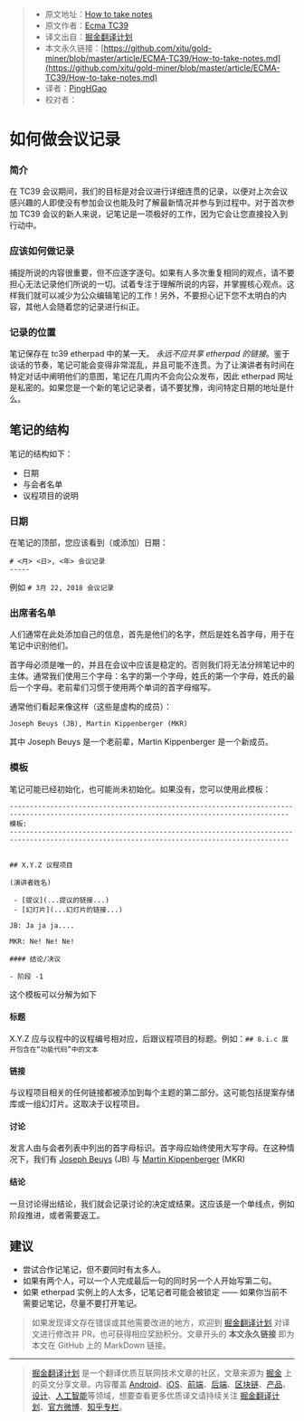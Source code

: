 > * 原文地址：[How to take notes](https://github.com/tc39/how-we-work/blob/master/how-to-take-notes.md)
> * 原文作者：[Ecma TC39](https://github.com/tc39/how-we-work)
> * 译文出自：[掘金翻译计划](https://github.com/xitu/gold-miner)
> * 本文永久链接：[https://github.com/xitu/gold-miner/blob/master/article/ECMA-TC39/How-to-take-notes.md](https://github.com/xitu/gold-miner/blob/master/article/ECMA-TC39/How-to-take-notes.md)
> * 译者：[PingHGao](https://github.com/PingHGao)
> * 校对者：

# 如何做会议记录

### 简介

在 TC39 会议期间，我们的目标是对会议进行详细连贯的记录，以便对上次会议感兴趣的人即使没有参加会议也能及时了解最新情况并参与到过程中。对于首次参加 TC39 会议的新人来说，记笔记是一项极好的工作，因为它会让您直接投入到行动中。

### 应该如何做记录

捕捉所说的内容很重要，但不应逐字逐句。如果有人多次重复相同的观点，请不要担心无法记录他们所说的一切。试着专注于理解所说的内容，并掌握核心观点。这样我们就可以减少为公众编辑笔记的工作！另外，不要担心记下您不太明白的内容，其他人会随着您的记录进行纠正。

### 记录的位置

笔记保存在 tc39 etherpad 中的某一天。 *永远不应共享 etherpad 的链接*。鉴于谈话的节奏，笔记可能会变得非常混乱，并且可能不连贯。为了让演讲者有时间在特定对话中阐明他们的意图，笔记在几周内不会向公众发布，因此 etherpad 网址是私密的。如果您是一个新的笔记记录者，请不要犹豫，询问特定日期的地址是什么。

## 笔记的结构

笔记的结构如下：
- 日期
- 与会者名单
- 议程项目的说明

### 日期

在笔记的顶部，您应该看到（或添加）日期：

```
# <月> <日>, <年> 会议记录
-----
```

例如 `# 3月 22, 2018 会议记录`

### 出席者名单


人们通常在此处添加自己的信息，首先是他们的名字，然后是姓名首字母，用于在笔记中识别他们。

首字母必须是唯一的，并且在会议中应该是稳定的。否则我们将无法分辨笔记中的主体。通常我们使用三个字母：名字的第一个字母，姓氏的第一个字母，姓氏的最后一个字母。老前辈们习惯于使用两个单词的首字母缩写。

通常他们看起来像这样（这些是虚构的成员）：

```
Joseph Beuys (JB), Martin Kippenberger (MKR)
```
其中 Joseph Beuys 是一个老前辈，Martin Kippenberger 是一个新成员。

### 模板

笔记可能已经初始化，也可能尚未初始化。如果没有，您可以使用此模板：


```
-------------------------------------------------------------------------------------------------------------------------------------------
模板:
-------------------------------------------------------------------------------------------------------------------------------------------
    
    
## X.Y.Z 议程项目
 
(演讲者姓名)
 
 - [提议](...提议的链接...)
 - [幻灯片](...幻灯片的链接...)
 
JB: Ja ja ja....
 
MKR: Ne! Ne! Ne!
 
#### 结论/决议
 
- 阶段 -1 
```

这个模板可以分解为如下

#### 标题

X.Y.Z 应与议程中的议程编号相对应，后跟议程项目的标题。例如：`## 8.i.c 展开包含在“功能代码”中的文本`

#### 链接

与议程项目相关的任何链接都被添加到每个主题的第二部分。这可能包括提案存储库或一组幻灯片。这取决于议程项目。

#### 讨论

发言人由与会者列表中列出的首字母标识。首字母应始终使用大写字母。在这种情况下，我们有 [Joseph Beuys](https://www.youtube.com/watch?v=py_uEHL-la4) (JB) 与 [Martin Kippenberger](https://www.youtube.com/watch?v=MJxktqTgRlM) (MKR)

#### 结论

一旦讨论得出结论，我们就会记录讨论的决定或结果。这应该是一个单线点，例如阶段推进，或者需要返工。

## 建议

- 尝试合作记笔记，但不要同时有太多人。
- 如果有两个人，可以一个人完成最后一句的同时另一个人开始写第二句。
- 如果 etherpad 实例上的人太多，记笔记者可能会被锁定 —— 如果你当前不需要记笔记，尽量不要打开笔记。

> 如果发现译文存在错误或其他需要改进的地方，欢迎到 [掘金翻译计划](https://github.com/xitu/gold-miner) 对译文进行修改并 PR，也可获得相应奖励积分。文章开头的 **本文永久链接** 即为本文在 GitHub 上的 MarkDown 链接。

---

> [掘金翻译计划](https://github.com/xitu/gold-miner) 是一个翻译优质互联网技术文章的社区，文章来源为 [掘金](https://juejin.im) 上的英文分享文章。内容覆盖 [Android](https://github.com/xitu/gold-miner#android)、[iOS](https://github.com/xitu/gold-miner#ios)、[前端](https://github.com/xitu/gold-miner#前端)、[后端](https://github.com/xitu/gold-miner#后端)、[区块链](https://github.com/xitu/gold-miner#区块链)、[产品](https://github.com/xitu/gold-miner#产品)、[设计](https://github.com/xitu/gold-miner#设计)、[人工智能](https://github.com/xitu/gold-miner#人工智能)等领域，想要查看更多优质译文请持续关注 [掘金翻译计划](https://github.com/xitu/gold-miner)、[官方微博](http://weibo.com/juejinfanyi)、[知乎专栏](https://zhuanlan.zhihu.com/juejinfanyi)。
